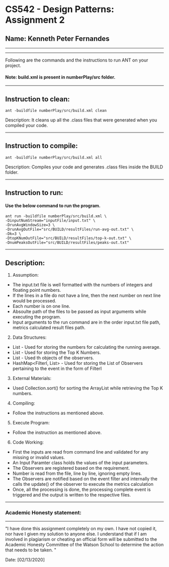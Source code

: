 # CS542 - Design Patterns: Assignment 2
## Name: Kenneth Peter Fernandes 

-----------------------------------------------------------------------
-----------------------------------------------------------------------


Following are the commands and the instructions to run ANT on your project.
#### Note: build.xml is present in numberPlay/src folder.

-----------------------------------------------------------------------
## Instruction to clean:

```commandline
ant -buildfile numberPlay/src/build.xml clean
```

Description: It cleans up all the .class files that were generated when you
compiled your code.

-----------------------------------------------------------------------
## Instruction to compile:

```commandline
ant -buildfile numberPlay/src/build.xml all
```

Description: Compiles your code and generates .class files inside the BUILD folder.

-----------------------------------------------------------------------
## Instruction to run:

#### Use the below command to run the program.

```commandline
ant run -buildfile numberPlay/src/build.xml \
-DinputNumStream="inputFile/input.txt" \
-DrunAvgWindowSize=3 \
-DrunAvgOutFile="src/BUILD/resultFiles/run-avg-out.txt" \
-Dk=3 \
-DtopKNumOutFile="src/BUILD/resultFiles/top-k-out.txt" \
-DnumPeaksOutFile="src/BUILD/resultFiles/peaks-out.txt"
```

-----------------------------------------------------------------------
## Description:
1. Assumption:
- The input.txt file is well formatted with the numbers of integers and floating point numbers.
- If the lines in a file do not have a line, then the next number on next line would be processed.
- Each number is on one line.
- Absoulte path of the files to be passed as input arguments while executing the program.
- Input arguments to the run command are in the order input.txt file path, metrics calculated result files path.

2. Data Structures:
- List<Integer> - Used for storing the numbers for calculating the running average.
- List<Double> - Used for storing the Top K Numbers.
- List<ObserverI> - Used th objects of the observers.
- HashMap<FilterI, List<ObserverI>> - Used for storing the List of Observers pertaining to the event in the form of FilterI

3. External Materials:
- Used Collection.sort() for sorting the ArrayList while retrieving the Top K numbers.

4. Compiling:
- Follow the instructions as mentioned above.

5. Execute Program:
- Follow the instruction as mentioned above.

6. Code Working:
- First the inputs are read from command line and validated for any missing or invalid values.
- An Input Paramter class holds the values of the input parameters.
- The Observers are registered based on the requirement.
- Number is read from the file, line by line, ignoring empty lines.
- The Observers are notified based on the event filter and internally the calls the update() of the observer to execute the metrics calculation
- Once, all the processing is done, the processing complete event is triggered and the output is written to the respective files.

-----------------------------------------------------------------------
### Academic Honesty statement:
-----------------------------------------------------------------------

"I have done this assignment completely on my own. I have not copied
it, nor have I given my solution to anyone else. I understand that if
I am involved in plagiarism or cheating an official form will be
submitted to the Academic Honesty Committee of the Watson School to
determine the action that needs to be taken. "

Date: [02/13/2020]


